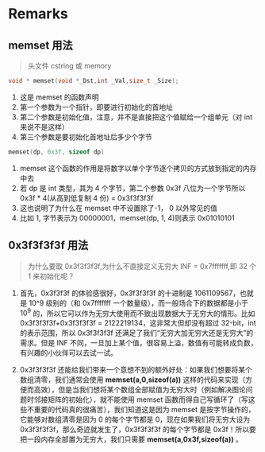 # Remarks

## memset 用法

> 头文件 cstring 或 memory

```c++
void * memset(void *_Dst,int _Val,size_t _Size);
```

1. 这是 memset 的函数声明
2. 第一个参数为一个指针，即要进行初始化的首地址
3. 第二个参数是初始化值，注意，并不是直接把这个值赋给一个组单元（对 int 来说不是这样）
4. 第三个参数是要初始化首地址后多少个字节

```c++
memset(dp, 0x3f, sizeof dp)
```

1. memset 这个函数的作用是将数字以单个字节逐个拷贝的方式放到指定的内存中去
2. 若 dp 是 int 类型，其为 4 个字节，第二个参数 0x3f 八位为一个字节所以 0x3f \* 4(从高到低复制 4 份) = 0x3f3f3f3f
3. 这也说明了为什么在 memset 中不设置除了-1， 0 以外常见的值
4. 比如 1, 字节表示为 00000001，memset(dp, 1, 4)则表示 0x01010101

## 0x3f3f3f3f 用法

> 为什么要取 0x3f3f3f3f,为什么不直接定义无穷大 INF = 0x7fffffff,即 32 个 1 来初始化呢？

1. 首先，0x3f3f3f 的体验感很好，0x3f3f3f3f 的十进制是 1061109567，也就是 10^9 级别的（和 0x7fffffff 一个数量级），而一般场合下的数据都是小于 $10^9$ 的，所以它可以作为无穷大使用而不致出现数据大于无穷大的情形。比如 0x3f3f3f3f+0x3f3f3f3f = 2122219134，这非常大但却没有超过 32-bit，int 的表示范围，所以 0x3f3f3f3f 还满足了我们“无穷大加无穷大还是无穷大”的需求。但是 INF 不同，一旦加上某个值，很容易上溢，数值有可能转成负数，有兴趣的小伙伴可以去试一试。

2. 0x3f3f3f3f 还能给我们带来一个意想不到的额外好处：如果我们想要将某个数组清零，我们通常会使用 **memset(a,0,sizeof(a))** 这样的代码来实现（方便而高效），但是当我们想将某个数组全部赋值为无穷大时（例如解决图论问题时邻接矩阵的初始化），就不能使用 memset 函数而得自己写循环了（写这些不重要的代码真的很痛苦），我们知道这是因为 memset 是按字节操作的，它能够对数组清零是因为 0 的每个字节都是 0，现在如果我们将无穷大设为 0x3f3f3f3f，那么奇迹就发生了，0x3f3f3f3f 的每个字节都是 0x3f！所以要把一段内存全部置为无穷大，我们只需要 **memset(a,0x3f,sizeof(a))** 。
